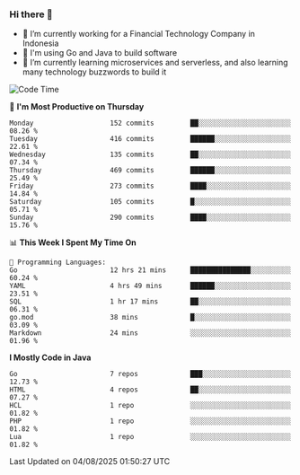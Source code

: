 ### Hi there 👋

<!--
**mazzama/mazzama** is a ✨ _special_ ✨ repository because its `README.md` (this file) appears on your GitHub profile.

Here are some ideas to get you started:

- 🔭 I’m currently working on ...
- 🌱 I’m currently learning ...
- 👯 I’m looking to collaborate on ...
- 🤔 I’m looking for help with ...
- 💬 Ask me about ...
- 📫 How to reach me: ...
- 😄 Pronouns: ...
- ⚡ Fun fact: ...
-->

- 🔭 I’m currently working for a Financial Technology Company in Indonesia
- :gun: I'm using Go and Java to build software
- 🌱 I’m currently learning microservices and serverless, and also learning many technology buzzwords to build it

<!--START_SECTION:waka-->
![Code Time](http://img.shields.io/badge/Code%20Time-4%2C153%20hrs%2044%20mins-blue)

📅 **I'm Most Productive on Thursday** 

```text
Monday                   152 commits         ██░░░░░░░░░░░░░░░░░░░░░░░   08.26 % 
Tuesday                  416 commits         ██████░░░░░░░░░░░░░░░░░░░   22.61 % 
Wednesday                135 commits         ██░░░░░░░░░░░░░░░░░░░░░░░   07.34 % 
Thursday                 469 commits         ██████░░░░░░░░░░░░░░░░░░░   25.49 % 
Friday                   273 commits         ████░░░░░░░░░░░░░░░░░░░░░   14.84 % 
Saturday                 105 commits         █░░░░░░░░░░░░░░░░░░░░░░░░   05.71 % 
Sunday                   290 commits         ████░░░░░░░░░░░░░░░░░░░░░   15.76 % 
```


📊 **This Week I Spent My Time On** 

```text
💬 Programming Languages: 
Go                       12 hrs 21 mins      ███████████████░░░░░░░░░░   60.24 % 
YAML                     4 hrs 49 mins       ██████░░░░░░░░░░░░░░░░░░░   23.51 % 
SQL                      1 hr 17 mins        ██░░░░░░░░░░░░░░░░░░░░░░░   06.31 % 
go.mod                   38 mins             █░░░░░░░░░░░░░░░░░░░░░░░░   03.09 % 
Markdown                 24 mins             ░░░░░░░░░░░░░░░░░░░░░░░░░   01.96 % 
```

**I Mostly Code in Java** 

```text
Go                       7 repos             ███░░░░░░░░░░░░░░░░░░░░░░   12.73 % 
HTML                     4 repos             ██░░░░░░░░░░░░░░░░░░░░░░░   07.27 % 
HCL                      1 repo              ░░░░░░░░░░░░░░░░░░░░░░░░░   01.82 % 
PHP                      1 repo              ░░░░░░░░░░░░░░░░░░░░░░░░░   01.82 % 
Lua                      1 repo              ░░░░░░░░░░░░░░░░░░░░░░░░░   01.82 % 
```




 Last Updated on 04/08/2025 01:50:27 UTC
<!--END_SECTION:waka-->
